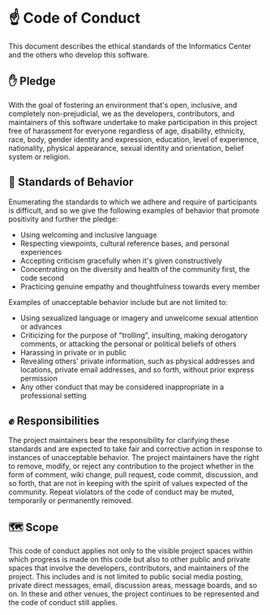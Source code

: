 # ☝️ Code of Conduct

This document describes the ethical standards of the Informatics Center and the others who develop this software.


## ✋ Pledge

With the goal of fostering an environment that's open, inclusive, and completely non-prejudicial, we as the developers, contributors, and maintainers of this software undertake to make participation in this project free of harassment for everyone regardless of age, disability, ethnicity, race, body, gender identity and expression, education, level of experience, nationality, physical appearance, sexual identity and orientation, belief system or religion.


## 📖 Standards of Behavior

Enumerating the standards to which we adhere and require of participants is difficult, and so we give the following examples of behavior that promote positivity and further the pledge:

-   Using welcoming and inclusive language
-   Respecting viewpoints, cultural reference bases, and personal experiences
-   Accepting criticism gracefully when it's given constructively
-   Concentrating on the diversity and health of the community first, the code second
-   Practicing genuine empathy and thoughtfulness towards every member

Examples of unacceptable behavior include but are not limited to:

-   Using sexualized language or imagery and unwelcome sexual attention or advances
-   Criticizing for the purpose of "trolling", insulting, making derogatory comments, or attacking the personal or political beliefs of others
-   Harassing in private or in public
-   Revealing others' private information, such as physical addresses and locations, private email addresses, and so forth, without prior express permission
-   Any other conduct that may be considered inappropriate in a professional setting


## ✊ Responsibilities

The project maintainers bear the responsibility for clarifying these standards and are expected to take fair and corrective action in response to instances of unacceptable behavior. The project maintainers have the right to remove, modify, or reject any contribution to the project whether in the form of comment, wiki change, pull request, code commit, discussion, and so forth, that are not in keeping with the spirit of values expected of the community. Repeat violators of the code of conduct may be muted, temporarily or permanently removed.


## 🗺 Scope

This code of conduct applies not only to the visible project spaces within which progress is made on this code but also to other public and private spaces that involve the developers, contributors, and maintainers of the project. This includes and is not limited to public social media posting, private direct messages, email, discussion areas, message boards, and so on. In these and other venues, the project continues to be represented and the code of conduct still applies.

